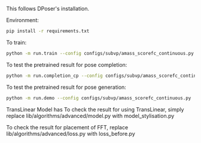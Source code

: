 This follows DPoser's installation.

Environment:

```bash
pip install -r requirements.txt
```

To train: 
```bash
python -m run.train --config configs/subvp/amass_scorefc_continuous.py --name reproduce --bodymodel-path body_models/smplx/SMPLX_NEUTRAL.npz
```

To test the pretrained result for pose completion:
```bash
python -m run.completion_cp --config configs/subvp/amass_scorefc_continuous.py --gpus 1 --hypo 10 --sample 10 --part legs --ckpt-path DPoser_fft/output/amass_amass/FFTPoser/best_model.pth --bodymodel-path body_models/smplx/SMPLX_NEUTRAL.npz
```

To test the pretrained result for pose generation:
```bash
python -m run.demo --config configs/subvp/amass_scorefc_continuous.py  --task generation --metrics --ckpt-path DPoser_fft/output/amass_amass/FFTPoser/best_mode.pth  --bodymodel-path body_models/smplx/SMPLX_NEUTRAL.npz
```
TransLinear Model has 
To check the result for using TransLinear, simply replace lib/algorithms/advanced/model.py with model_stylisation.py

To check the result for placement of FFT, replace lib/algorithms/advanced/loss.py with loss_before.py
